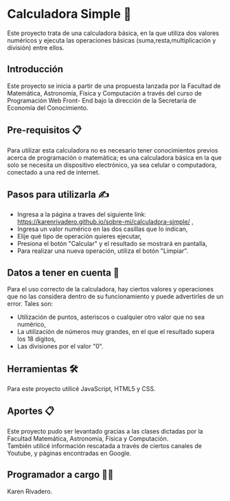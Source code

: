 # **Calculadora Simple** :abacus:
Este proyecto trata de una calculadora básica, en la que utiliza dos valores numéricos y ejecuta las operaciones básicas (suma,resta,multiplicación y división) entre ellos. 
## Introducción
Este proyecto se inicia a partir de una propuesta lanzada por la Facultad de Matemática, Astronomía, Física y Computación a través del curso de Programación Web Front- End bajo la dirección de la Secretaría de Economía del Conocimiento. 
## Pre-requisitos 📋
Para utilizar esta calculadora no es necesario tener conocimientos previos acerca de programación o matemática; es una calculadora básica en la que solo se necesita un dispositivo electrónico, ya sea celular o computadora, conectado a una red de internet.
## Pasos para utilizarla :writing_hand:
+ Ingresa a la página a traves del siguiente link: https://karenrivadero.github.io/sobre-mi/calculadora-simple/ ,
+ Ingresa un valor numérico en las dos casillas que lo indican,
+ Elije qué tipo de operación quieres ejecutar,
+ Presiona el botón "Calcular" y el resultado se mostrará en pantalla,
+ Para realizar una nueva operación, utiliza el botón "Limpiar".
## Datos a tener en cuenta :mag_right:
Para el uso correcto de la calculadora, hay ciertos valores y operaciones que no las considera dentro de su funcionamiento y puede advertirles de un error. 
Tales son:
+ Utilización de puntos, asteriscos o cualquier otro valor que no sea numérico,
+ La utilización de números muy grandes, en el que el resultado supera los 18 dígitos,
+ Las divisiones por el valor "0".
## Herramientas 🛠️
Para este proyecto utilicé JavaScript, HTML5 y CSS.
## Aportes :clipboard:
Este proyecto pudo ser levantado gracias a las clases dictadas por la Facultad Matemática, Astronomía, Física y Computación.  
También utilicé información rescatada a través de ciertos canales de Youtube, y páginas encontradas en Google. 
## Programador a cargo :woman_technologist:
Karen Rivadero.


